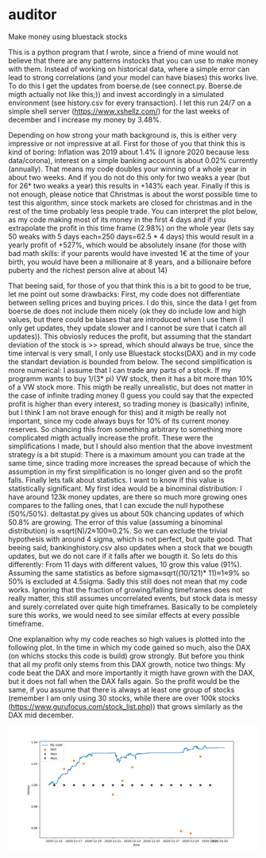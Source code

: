 # auditor
Make money using bluestack stocks

This is a python program that I wrote, since a friend of mine would not believe that there are any patterns instocks that you can use to make money with them. Instead of working on historical data, where a simple error can lead to strong correlations (and your model can have biases) this works live. To do this I get the updates from boerse.de (see connect.py. Boerse.de migth actually not like this;)) and invest accordingly in a simulated environment (see history.csv for every transaction). I let this run 24/7 on a simple shell server (https://www.xshellz.com/) for the last weeks of december and I increase my money by 3.48%.

Depending on how strong your math background is, this is either very impressive or not impressive at all. 
First for those of you that think this is kind of boring: Inflation was 2019 about 1.4% (I ignore 2020 because less data/corona), interest on a simple banking account is about 0.02% currently (annually). That means my code doubles your winning of a whole year in about two weeks. And if you do not do this only for two weaks a year (but for 26* two weaks a year) this results in +143% each year. Finally if this is not enough, please notice that Christmas is about the worst possible time to test this algorithm, since stock markets are closed for christmas and in the rest of the time probably less people trade. You can interpret the plot below, as my code making most of its money in the first 4 days and if you extrapolate the profit in this time frame (2.98%) on the whole year (lets say 50 weaks with 5 days each=250 days=62.5 * 4 days) this would result in a yearly profit of +527%, which would be absolutely insane (for those with bad math skills: if your parents would have invested 1€ at the time of your birth, you would have been a millionaire at 8 years, and a billionaire before puberty and the richest person alive at about 14)

That beeing said, for those of you that think this is a bit to good to be true, let me point out some drawbacks:
First, my code does not differentiate between selling prices and buying prices. I do this, since the data I get from boerse.de does not include them nicely (ok they do include low and high values, but there could be biases that are introduced when I use them (I only get updates, they update slower and I cannot be sure that I catch all updates)). This obviosly reduces the profit, but assuming that the standart deviation of the stock is >> spread, which should always be true, since the time interval is very small, I only use Bluestack stocks(DAX) and in my code the standart deviation is bounded from below.
The second simplification is more numerical: I assume that I can trade any parts of a stock. If my programm wants to buy 1/(3* pi) VW stock, then it has a bit more than 10% of a VW stock more. This migth be really unrealistic, but does not matter in the case of infinite trading money (I guess you could say that the expected profit is higher than every interest, so trading money is (basically) infinite, but I think I am not brave enough for this) and it migth be really not important, since my code always buys for 10% of its current money reserves. So chancing this from something arbitrary to something more complicated migth actually increase the profit.
These were the simplifications I made, but I should also mention that the above investment strategy is a bit stupid: There is a maximum amount you can trade at the same time, since trading more increases the spread because of which the assumption in my first simplification is no longer given and so the profit falls.
Finally lets talk about statistics. I want to know if this value is statistically significant.
My first idea would be a binominal distribution: I have around 123k money updates, are there so much more growing ones compares to the falling ones, that I can excude the null hypothese (50%/50%). deltastat.py gives us about 50k chancing updates of which 50.8% are growing. The error of this value (assuming a binominal distribution) is ≈sqrt(N)/2≈100≈0.2%. So we can exclude the trivial hypothesis with around 4 sigma, which is not perfect, but quite good. That beeing said, bankinghistory.csv also updates when a stock that we bougth updates, but we do not care if it falls after we bougth it.
So lets do this differently: From 11 days with different values, 10 grow this value (91%). Assuming the same statistics as before sigma≈sqrt((10/121)* 11)≈1≈9% so 50% is excluded at 4.5sigma.
Sadly this still does not mean that my code works. Ignoring that the fraction of growing/falling timeframes does not really matter, this still assumes uncorrelated events, but stock data is messy and surely correlated over quite high timeframes. Basically to be completely sure this works, we would need to see similar effects at every possible timeframe.

One explanaition why my code reaches so high values is plotted into the following plot. In the time in which my code gained so much, also the DAX (on whichs stocks this code is build) grow strongly. But before you think that all my profit only stems from this DAX growth, notice two things: My code beat the DAX and more importantly it migth have grown with the DAX, but it does not fall when the DAX falls again. So the profit would be the same, if you assume that there is always at least one group of stocks (remember I am only using 30 stocks, while there are over 100k stocks (https://www.gurufocus.com/stock_list.php)) that grows similarly as the DAX mid december.






![](moneyovertime.png)
